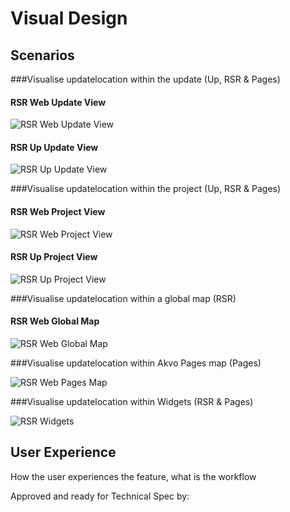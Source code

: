 # Visual Design

## Scenarios

###Visualise updatelocation within the update (Up, RSR & Pages)

#### RSR Web Update View
![RSR Web Update View](https://github.com/akvo/akvo-product-design/blob/master/RSR/Features/40-Update-Locations/VisualDesign/mockups/updateview.png)

#### RSR Up Update View
![RSR Up Update View](https://github.com/akvo/akvo-product-design/blob/master/RSR/Features/40-Update-Locations/VisualDesign/mockups/up_updateview.png)

###Visualise updatelocation within the project (Up, RSR & Pages)

#### RSR Web Project View
![RSR Web Project View](https://github.com/akvo/akvo-product-design/blob/master/RSR/Features/40-Update-Locations/VisualDesign/mockups/projectview.png)

#### RSR Up Project View
![RSR Up Project View](https://github.com/akvo/akvo-product-design/blob/master/RSR/Features/40-Update-Locations/VisualDesign/mockups/up_projectview.png)

###Visualise updatelocation within a global map (RSR)

#### RSR Web Global Map
![RSR Web Global Map](https://raw.githubusercontent.com/akvo/akvo-product-design/master/RSR/Features/40-Update-Locations/Visual%20Design/mockups/globalmap.png)

###Visualise updatelocation within Akvo Pages map (Pages)

![RSR Web Pages Map](https://github.com/akvo/akvo-product-design/blob/master/RSR/Features/40-Update-Locations/VisualDesign/mockups/pagesmap.png)

###Visualise updatelocation within Widgets  (RSR & Pages)

![RSR Widgets](https://github.com/akvo/akvo-product-design/blob/master/RSR/Features/40-Update-Locations/VisualDesign/mockups/widgets.png)

## User Experience 
How the user experiences the feature, what is the workflow


Approved and ready for Technical Spec by: 
